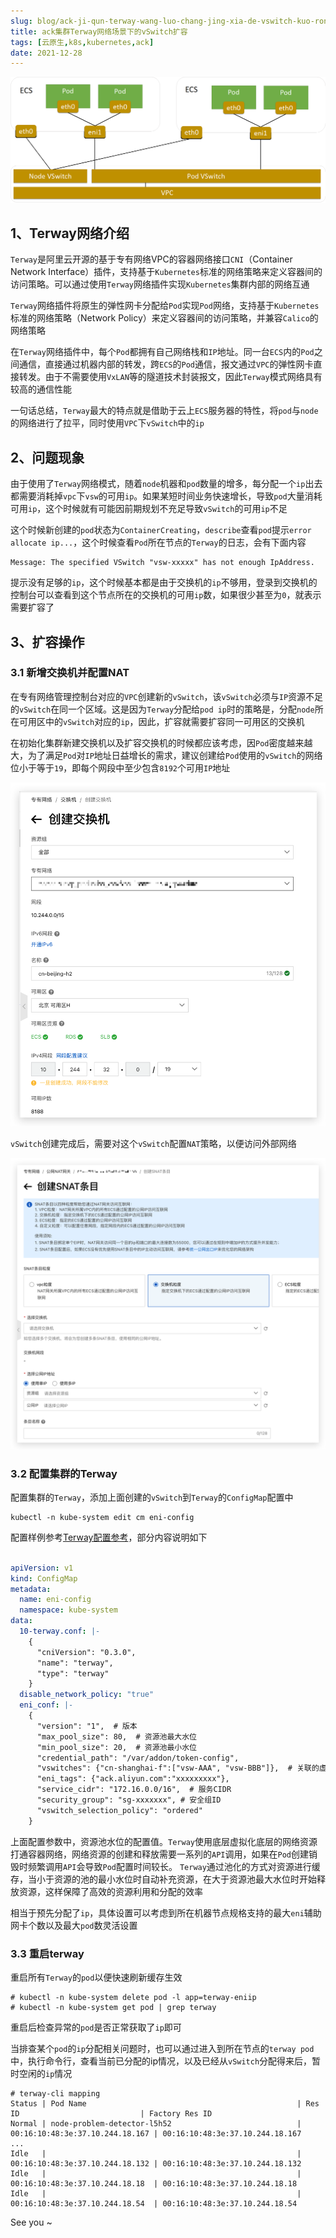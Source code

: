 ```yaml
---
slug: blog/ack-ji-qun-terway-wang-luo-chang-jing-xia-de-vswitch-kuo-rong/
title: ack集群Terway网络场景下的vSwitch扩容
tags: [云原生,k8s,kubernetes,ack]
date: 2021-12-28
---
```

<!--truncate-->

![20211228-01](./images/20211228-01.png)

## 1、Terway网络介绍

`Terway`是阿里云开源的基于专有网络VPC的容器网络接口`CNI`（Container Network Interface）插件，支持基于`Kubernetes`标准的网络策略来定义容器间的访问策略。可以通过使用`Terway`网络插件实现`Kubernetes`集群内部的网络互通

`Terway`网络插件将原生的弹性网卡分配给`Pod`实现`Pod`网络，支持基于`Kubernetes`标准的网络策略（Network Policy）来定义容器间的访问策略，并兼容`Calico`的网络策略

在`Terway`网络插件中，每个`Pod`都拥有自己网络栈和`IP`地址。同一台`ECS`内的`Pod`之间通信，直接通过机器内部的转发，跨`ECS`的`Pod`通信，报文通过`VPC`的弹性网卡直接转发。由于不需要使用`VxLAN`等的隧道技术封装报文，因此`Terway`模式网络具有较高的通信性能

一句话总结，`Terway`最大的特点就是借助于云上`ECS`服务器的特性，将`pod`与`node`的网络进行了拉平，同时使用`VPC`下`vSwitch`中的`ip`

## 2、问题现象

由于使用了`Terway`网络模式，随着`node`机器和`pod`数量的增多，每分配一个`ip`出去都需要消耗掉`vpc`下`vsw`的可用`ip`。如果某短时间业务快速增长，导致`pod`大量消耗可用`ip`，这个时候就有可能因前期规划不充足导致`vSwitch`的可用`ip`不足

这个时候新创建的`pod`状态为`ContainerCreating`，`describe`查看`pod`提示`error allocate ip...`，这个时候查看`Pod`所在节点的`Terway`的日志，会有下面内容

```shell
Message: The specified VSwitch "vsw-xxxxx" has not enough IpAddress.
```

提示没有足够的`ip`，这个时候基本都是由于交换机的`ip`不够用，登录到交换机的控制台可以查看到这个节点所在的交换机的可用`ip`数，如果很少甚至为`0`，就表示需要扩容了

## 3、扩容操作

### 3.1 新增交换机并配置NAT

在专有网络管理控制台对应的`VPC`创建新的`vSwitch`，该`vSwitch`必须与`IP`资源不足的`vSwitch`在同一个区域。这是因为`Terway`分配给`pod ip`时的策略是，分配`node`所在可用区中的`vSwitch`对应的`ip`，因此，扩容就需要扩容同一可用区的交换机

在初始化集群新建交换机以及扩容交换机的时候都应该考虑，因`Pod`密度越来越大，为了满足`Pod`对`IP`地址日益增长的需求，建议创建给`Pod`使用的`vSwitch`的网络位小于等于`19`，即每个网段中至少包含`8192`个可用`IP`地址

![20211228-02](./images/20211228-02.png)

`vSwitch`创建完成后，需要对这个`vSwitch`配置`NAT`策略，以便访问外部网络

![20211228-03](./images/20211228-03.png)

### 3.2 配置集群的Terway

配置集群的`Terway`，添加上面创建的`vSwitch`到`Terway`的`ConfigMap`配置中

```shell
kubectl -n kube-system edit cm eni-config
```

配置样例参考[Terway配置参考](https://github.com/AliyunContainerService/terway/blob/main/docs/dynamic-config.md)，部分内容说明如下

```yaml

apiVersion: v1
kind: ConfigMap
metadata:
  name: eni-config
  namespace: kube-system
data:
  10-terway.conf: |-
    {
      "cniVersion": "0.3.0",
      "name": "terway",
      "type": "terway"
    }
  disable_network_policy: "true"
  eni_conf: |-
    {
      "version": "1",  # 版本
      "max_pool_size": 80,  # 资源池最大水位
      "min_pool_size": 20,  # 资源池最小水位
      "credential_path": "/var/addon/token-config",
      "vswitches": {"cn-shanghai-f":["vsw-AAA", "vsw-BBB"]},  # 关联的虚拟交换机(ENI多IP模式)，添加vsw-BBB到VSwitches部分，其中vsw-AAA是已经存在的且IP资源不足的VSwitch
      "eni_tags": {"ack.aliyun.com":"xxxxxxxxx"},
      "service_cidr": "172.16.0.0/16",  # 服务CIDR
      "security_group": "sg-xxxxxxx", # 安全组ID
      "vswitch_selection_policy": "ordered"
    }
```

上面配置参数中，资源池水位的配置值。`Terway`使用底层虚拟化底层的网络资源打通容器网络，网络资源的创建和释放需要一系列的`API`调用，如果在`Pod`创建销毁时频繁调用`API`会导致`Pod`配置时间较长。 `Terway`通过池化的方式对资源进行缓存，当小于资源的池的最小水位时自动补充资源，在大于资源池最大水位时开始释放资源，这样保障了高效的资源利用和分配的效率

相当于预先分配了`ip`，具体设置可以考虑到所在机器节点规格支持的最大`eni`辅助网卡个数以及最大`pod`数灵活设置

### 3.3 重启terway

重启所有`Terway`的`pod`以便快速刷新缓存生效

```shell
# kubectl -n kube-system delete pod -l app=terway-eniip
# kubectl -n kube-system get pod | grep terway
```

重启后检查异常的`pod`是否正常获取了`ip`即可

当排查某个`pod`的`ip`分配相关问题时，也可以通过进入到所在节点的`terway pod`中，执行命令行，查看当前已分配的ip情况，以及已经从`vSwitch`分配得来后，暂时空闲的`ip`情况

```shell
# terway-cli mapping
Status | Pod Name                                               | Res ID                           | Factory Res ID
Normal | node-problem-detector-l5h52                            | 00:16:10:48:3e:37.10.244.18.167 | 00:16:10:48:3e:37.10.244.18.167
...
Idle   |                                                        | 00:16:10:48:3e:37.10.244.18.132 | 00:16:10:48:3e:37.10.244.18.132
Idle   |                                                        | 00:16:10:48:3e:37.10.244.18.18  | 00:16:10:48:3e:37.10.244.18.18
Idle   |                                                        | 00:16:10:48:3e:37.10.244.18.54  | 00:16:10:48:3e:37.10.244.18.54
```

See you ~
